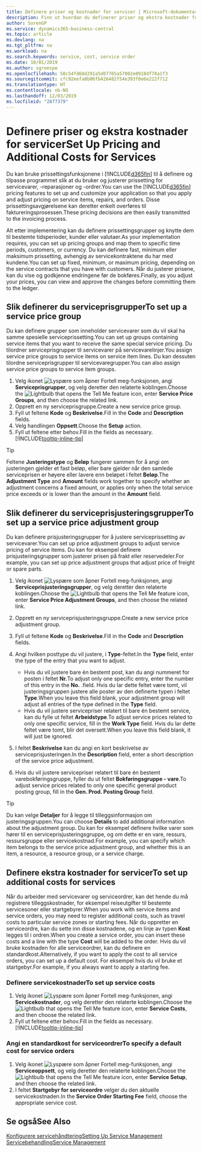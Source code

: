 ```yaml
---
title: Definere priser og kostnader for servicer | Microsoft-dokumentasjon
description: Finn ut hvordan du definerer priser og ekstra kostnader for servicer.
author: SorenGP
ms.service: dynamics365-business-central
ms.topic: article
ms.devlang: na
ms.tgt_pltfrm: na
ms.workload: na
ms.search.keywords: service, cost, service order
ms.date: 10/01/2019
ms.author: sgroespe
ms.openlocfilehash: 58c54fd68d291a5d07765a57002e0918df78a1f3
ms.sourcegitcommit: cfc92eefa8b06fb426482f54e393f0e6e222f712
ms.translationtype: HT
ms.contentlocale: nb-NO
ms.lasthandoff: 12/03/2019
ms.locfileid: "2877379"
---
```

# <a name="set-up-pricing-and-additional-costs-for-services"></a><span data-ttu-id="fb5f8-103">Definere priser og ekstra kostnader for servicer</span><span class="sxs-lookup"><span data-stu-id="fb5f8-103">Set Up Pricing and Additional Costs for Services</span></span>
<span data-ttu-id="fb5f8-104">Du kan bruke prissettingsfunksjonene i [!INCLUDE[d365fin](includes/d365fin_md.md)] til å definere og tilpasse programmet slik at du bruker og justerer prissetting for servicevarer, -reparasjoner og -ordrer.</span><span class="sxs-lookup"><span data-stu-id="fb5f8-104">You can use the [!INCLUDE[d365fin](includes/d365fin_md.md)] pricing features to set up and customize your application so that you apply and adjust pricing on service items, repairs, and orders.</span></span> <span data-ttu-id="fb5f8-105">Disse prissettingsavgjørelsene kan deretter enkelt overføres til faktureringsprosessen.</span><span class="sxs-lookup"><span data-stu-id="fb5f8-105">These pricing decisions are then easily transmitted to the invoicing process.</span></span>  
  
<span data-ttu-id="fb5f8-106">Alt etter implementering kan du definere prissettingsgrupper og knytte dem til bestemte tidsperioder, kunder eller valutaer.</span><span class="sxs-lookup"><span data-stu-id="fb5f8-106">As your implementation requires, you can set up pricing groups and map them to specific time periods, customers, or currency.</span></span> <span data-ttu-id="fb5f8-107">Du kan definere fast, minimum eller maksimum prissetting, avhengig av servicekontraktene du har med kundene.</span><span class="sxs-lookup"><span data-stu-id="fb5f8-107">You can set up fixed, minimum, or maximum pricing, depending on the service contracts that you have with customers.</span></span> <span data-ttu-id="fb5f8-108">Når du justerer prisene, kan du vise og godkjenne endringene før de bokføres.</span><span class="sxs-lookup"><span data-stu-id="fb5f8-108">Finally, as you adjust your prices, you can view and approve the changes before committing them to the ledger.</span></span>  

## <a name="to-set-up-a-service-price-group"></a><span data-ttu-id="fb5f8-109">Slik definerer du serviceprisgrupper</span><span class="sxs-lookup"><span data-stu-id="fb5f8-109">To set up a service price group</span></span>
<span data-ttu-id="fb5f8-110">Du kan definere grupper som inneholder servicevarer som du vil skal ha samme spesielle serviceprissetting.</span><span class="sxs-lookup"><span data-stu-id="fb5f8-110">You can set up groups containing service items that you want to receive the same special service pricing.</span></span> <span data-ttu-id="fb5f8-111">Du tilordner serviceprisgrupper til servicevarer på servicevarelinjer.</span><span class="sxs-lookup"><span data-stu-id="fb5f8-111">You assign service price groups to service items on service item lines.</span></span> <span data-ttu-id="fb5f8-112">Du kan dessuten tilordne serviceprisgrupper til servicevaregrupper.</span><span class="sxs-lookup"><span data-stu-id="fb5f8-112">You can also assign service price groups to service item groups.</span></span>  

1. <span data-ttu-id="fb5f8-113">Velg ikonet ![Lyspære som åpner Fortell meg-funksjonen](media/ui-search/search_small.png "Fortell hva du vil gjøre"), angi **Serviceprisgrupper**, og velg deretter den relaterte koblingen.</span><span class="sxs-lookup"><span data-stu-id="fb5f8-113">Choose the ![Lightbulb that opens the Tell Me feature](media/ui-search/search_small.png "Tell me what you want to do") icon, enter **Service Price Groups**, and then choose the related link.</span></span>  
2. <span data-ttu-id="fb5f8-114">Opprett en ny serviceprisgruppe.</span><span class="sxs-lookup"><span data-stu-id="fb5f8-114">Create a new service price group.</span></span>  
3. <span data-ttu-id="fb5f8-115">Fyll ut feltene **Kode** og **Beskrivelse**.</span><span class="sxs-lookup"><span data-stu-id="fb5f8-115">Fill in the **Code** and **Description** fields.</span></span>  
4. <span data-ttu-id="fb5f8-116">Velg handlingen **Oppsett**.</span><span class="sxs-lookup"><span data-stu-id="fb5f8-116">Choose the **Setup** action.</span></span>  
2. <span data-ttu-id="fb5f8-117">Fyll ut feltene etter behov.</span><span class="sxs-lookup"><span data-stu-id="fb5f8-117">Fill in the fields as necessary.</span></span> [!INCLUDE[tooltip-inline-tip](includes/tooltip-inline-tip_md.md)]  

 > [!Tip]
 > <span data-ttu-id="fb5f8-118">Feltene **Justeringstype** og **Beløp** fungerer sammen for å angi om justeringen gjelder et fast beløp, eller bare gjelder når den samlede serviceprisen er høyere eller lavere enn beløpet i feltet **Beløp**.</span><span class="sxs-lookup"><span data-stu-id="fb5f8-118">The **Adjustment Type** and **Amount** fields work together to specify whether an adjustment concerns a fixed amount, or applies only when the total service price exceeds or is lower than the amount in the **Amount** field.</span></span>  

## <a name="to-set-up-a-service-price-adjustment-group"></a><span data-ttu-id="fb5f8-119">Slik definerer du serviceprisjusteringsgrupper</span><span class="sxs-lookup"><span data-stu-id="fb5f8-119">To set up a service price adjustment group</span></span>  
<span data-ttu-id="fb5f8-120">Du kan definere prisjusteringsgrupper for å justere serviceprissetting av servicevarer.</span><span class="sxs-lookup"><span data-stu-id="fb5f8-120">You can set up price adjustment groups to adjust service pricing of service items.</span></span> <span data-ttu-id="fb5f8-121">Du kan for eksempel definere prisjusteringsgrupper som justerer prisen på frakt eller reservedeler.</span><span class="sxs-lookup"><span data-stu-id="fb5f8-121">For example, you can set up price adjustment groups that adjust price of freight or spare parts.</span></span>  
  
1. <span data-ttu-id="fb5f8-122">Velg ikonet ![Lyspære som åpner Fortell meg-funksjonen](media/ui-search/search_small.png "Fortell hva du vil gjøre"), angi **Serviceprisjusteringsgrupper**, og velg deretter den relaterte koblingen.</span><span class="sxs-lookup"><span data-stu-id="fb5f8-122">Choose the ![Lightbulb that opens the Tell Me feature](media/ui-search/search_small.png "Tell me what you want to do") icon, enter **Service Price Adjustment Groups**, and then choose the related link.</span></span>  
2. <span data-ttu-id="fb5f8-123">Opprett en ny serviceprisjusteringsgruppe.</span><span class="sxs-lookup"><span data-stu-id="fb5f8-123">Create a new service price adjustment group.</span></span>  
3. <span data-ttu-id="fb5f8-124">Fyll ut feltene **Kode** og **Beskrivelse**.</span><span class="sxs-lookup"><span data-stu-id="fb5f8-124">Fill in the **Code** and **Description** fields.</span></span>  
4. <span data-ttu-id="fb5f8-125">Angi hvilken posttype du vil justere, i **Type**-feltet.</span><span class="sxs-lookup"><span data-stu-id="fb5f8-125">In the **Type** field, enter the type of the entry that you want to adjust.</span></span>  
  
    * <span data-ttu-id="fb5f8-126">Hvis du vil justere bare én bestemt post, kan du angi nummeret for posten i feltet **Nr.**</span><span class="sxs-lookup"><span data-stu-id="fb5f8-126">To adjust only one specific entry, enter the number of this entry in the **No.**</span></span> <span data-ttu-id="fb5f8-127">.</span><span class="sxs-lookup"><span data-stu-id="fb5f8-127">field.</span></span> <span data-ttu-id="fb5f8-128">Hvis du lar dette feltet være tomt, vil justeringsgruppen justere alle poster av den definerte typen i feltet **Type**.</span><span class="sxs-lookup"><span data-stu-id="fb5f8-128">When you leave this field blank, your adjustment group will adjust all entries of the type defined in the **Type** field.</span></span>  
    * <span data-ttu-id="fb5f8-129">Hvis du vil justere servicepriser relatert til bare én bestemt service, kan du fylle ut feltet **Arbeidstype**.</span><span class="sxs-lookup"><span data-stu-id="fb5f8-129">To adjust service prices related to only one specific service, fill in the **Work Type** field.</span></span> <span data-ttu-id="fb5f8-130">Hvis du lar dette feltet være tomt, blir det oversett.</span><span class="sxs-lookup"><span data-stu-id="fb5f8-130">When you leave this field blank, it will just be ignored.</span></span>  
  
5. <span data-ttu-id="fb5f8-131">I feltet **Beskrivelse** kan du angi en kort beskrivelse av serviceprisjusteringen.</span><span class="sxs-lookup"><span data-stu-id="fb5f8-131">In the **Description** field, enter a short description of the service price adjustment.</span></span>  
6. <span data-ttu-id="fb5f8-132">Hvis du vil justere servicepriser relatert til bare én bestemt varebokføringsgruppe, fyller du ut feltet **Bokføringsgruppe - vare**.</span><span class="sxs-lookup"><span data-stu-id="fb5f8-132">To adjust service prices related to only one specific general product posting group, fill in the **Gen. Prod. Posting Group** field.</span></span>

> [!Tip]
> <span data-ttu-id="fb5f8-133">Du kan velge **Detaljer** for å legge til tilleggsinformasjon om justeringsgruppen.</span><span class="sxs-lookup"><span data-stu-id="fb5f8-133">You can choose **Details** to add additional information about the adjustment group.</span></span> <span data-ttu-id="fb5f8-134">Du kan for eksempel definere hvilke varer som hører til en serviceprisjusteringsgruppe, og om dette er en vare, ressurs, ressursgruppe eller servicekostnad.</span><span class="sxs-lookup"><span data-stu-id="fb5f8-134">For example, you can specify which item belongs to the service price adjustment group, and whether this is an item, a resource, a resource group, or a service charge.</span></span>  

## <a name="to-set-up-additional-costs-for-services"></a><span data-ttu-id="fb5f8-135">Definere ekstra kostnader for servicer</span><span class="sxs-lookup"><span data-stu-id="fb5f8-135">To set up additional costs for services</span></span>
<span data-ttu-id="fb5f8-136">Når du arbeider med servicevarer og serviceordrer, kan det hende du må registrere tilleggskostnader, for eksempel reiseutgifter til bestemte servicesoner eller startgebyrer.</span><span class="sxs-lookup"><span data-stu-id="fb5f8-136">When you work with service items and service orders, you may need to register additional costs, such as travel costs to particular service zones or starting fees.</span></span> <span data-ttu-id="fb5f8-137">Når du oppretter en serviceordre, kan du sette inn disse kostnadene, og en linje av typen **Kost** legges til i ordren.</span><span class="sxs-lookup"><span data-stu-id="fb5f8-137">When you create a service order, you can insert these costs and a line with the type **Cost** will be added to the order.</span></span> <span data-ttu-id="fb5f8-138">Hvis du vil bruke kostnaden for alle serviceordrer, kan du definere en standardkost.</span><span class="sxs-lookup"><span data-stu-id="fb5f8-138">Alternatively, if you want to apply the cost to all service orders, you can set up a default cost.</span></span> <span data-ttu-id="fb5f8-139">For eksempel hvis du vil bruke et startgebyr.</span><span class="sxs-lookup"><span data-stu-id="fb5f8-139">For example, if you always want to apply a starting fee.</span></span>
  
### <a name="to-set-up-service-costs"></a><span data-ttu-id="fb5f8-140">Definere servicekostnader</span><span class="sxs-lookup"><span data-stu-id="fb5f8-140">To set up service costs</span></span>
1. <span data-ttu-id="fb5f8-141">Velg ikonet ![Lyspære som åpner Fortell meg-funksjonen](media/ui-search/search_small.png "Fortell hva du vil gjøre"), angi **Servicekostnader**, og velg deretter den relaterte koblingen.</span><span class="sxs-lookup"><span data-stu-id="fb5f8-141">Choose the ![Lightbulb that opens the Tell Me feature](media/ui-search/search_small.png "Tell me what you want to do") icon, enter **Service Costs**, and then choose the related link.</span></span> 
2. <span data-ttu-id="fb5f8-142">Fyll ut feltene etter behov.</span><span class="sxs-lookup"><span data-stu-id="fb5f8-142">Fill in the fields as necessary.</span></span> [!INCLUDE[tooltip-inline-tip](includes/tooltip-inline-tip_md.md)]  

### <a name="to-specify-a-default-cost-for-service-orders"></a><span data-ttu-id="fb5f8-143">Angi en standardkost for serviceordrer</span><span class="sxs-lookup"><span data-stu-id="fb5f8-143">To specify a default cost for service orders</span></span>
1. <span data-ttu-id="fb5f8-144">Velg ikonet ![Lyspære som åpner Fortell meg-funksjonen](media/ui-search/search_small.png "Fortell hva du vil gjøre"), angi **Serviceoppsett**, og velg deretter den relaterte koblingen.</span><span class="sxs-lookup"><span data-stu-id="fb5f8-144">Choose the ![Lightbulb that opens the Tell Me feature](media/ui-search/search_small.png "Tell me what you want to do") icon, enter **Service Setup**, and then choose the related link.</span></span> 
2. <span data-ttu-id="fb5f8-145">I feltet **Startgebyr for serviceordre** velger du den aktuelle servicekostnaden.</span><span class="sxs-lookup"><span data-stu-id="fb5f8-145">In the **Service Order Starting Fee** field, choose the appropriate service cost.</span></span>

## <a name="see-also"></a><span data-ttu-id="fb5f8-146">Se også</span><span class="sxs-lookup"><span data-stu-id="fb5f8-146">See Also</span></span>
[<span data-ttu-id="fb5f8-147">Konfigurere servicehåndtering</span><span class="sxs-lookup"><span data-stu-id="fb5f8-147">Setting Up Service Management</span></span>](service-setup-service.md)  
[<span data-ttu-id="fb5f8-148">Servicebehandling</span><span class="sxs-lookup"><span data-stu-id="fb5f8-148">Service Management</span></span>](service-service.md)  

